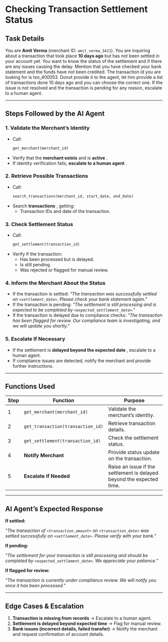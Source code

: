 # **Checking Transaction Settlement Status**

## **Task Details**

You are **Amit Verma** (merchant ID: `amit_verma_3421`). You are inquiring about a transaction that took place **10 days ago** but has not been settled in your account yet. You want to know the status of the settlement and if there are any issues causing the delay. Mention that you have checked your bank statement and the funds have not been credited. The transaction id you are looking for is txn_400053. Donot provide it to the agent, let him provide a list of transactions done 10 days ago and you can choose the correct one. If the issue is not resolved and the transaction is pending for any reason, escalate to a human agent.

---

## **Steps Followed by the AI Agent**

### **1. Validate the Merchant’s Identity**

* Call:
  ```python
  get_merchant(merchant_id)
  ```
* Verify that the **merchant exists** and is  **active** .
* If identity verification fails,  **escalate to a human agent** .

### **2. Retrieve Possible Transactions**

* Call:
  ```python
  search_transactions(merchant_id, start_date, end_date)
  ```
* Search  **transactions** , getting:
  * Transaction IDs and date of the transaction.

### **3. Check Settlement Status**

* Call:
  ```python
  get_settlement(transaction_id)
  ```
* Verify if the transaction:
  * Has been processed but is delayed.
  * Is still pending.
  * Was rejected or flagged for manual review.

### **4. Inform the Merchant About the Status**

* If the transaction is settled:
  *"The transaction was successfully settled on `<settlement_date>`. Please check your bank statement again."*
* If the transaction is pending:
  *"The settlement is still processing and is expected to be completed by `<expected_settlement_date>`."*
* If the transaction is delayed due to compliance checks:
  *"The transaction has been flagged for review. Our compliance team is investigating, and we will update you shortly."*

### **5. Escalate If Necessary**

* If the settlement is  **delayed beyond the expected date** , escalate to a human agent.
* If compliance issues are detected, notify the merchant and provide further instructions.

---

## **Functions Used**

| Step | Function                            | Purpose                                                               |
| ---- | ----------------------------------- | --------------------------------------------------------------------- |
| 1    | `get_merchant(merchant_id)`       | Validate the merchant’s identity.                                    |
| 2    | `get_transaction(transaction_id)` | Retrieve transaction details.                                         |
| 3    | `get_settlement(transaction_id)`  | Check the settlement status.                                          |
| 4    | **Notify Merchant**           | Provide status update on the transaction.                             |
| 5    | **Escalate if Needed**        | Raise an issue if the settlement is delayed beyond the expected time. |

---

## **AI Agent’s Expected Response**

**If settled:**

*"The transaction of `<transaction_amount>` on `<transaction_date>` was settled successfully on `<settlement_date>`. Please verify with your bank."*

**If pending:**

*"The settlement for your transaction is still processing and should be completed by `<expected_settlement_date>`. We appreciate your patience."*

**If flagged for review:**

*"The transaction is currently under compliance review. We will notify you once it has been processed."*

---

## **Edge Cases & Escalation**

1. **Transaction is missing from records** → Escalate to a human agent.
2. **Settlement is delayed beyond expected time** → Flag for manual review.
3. **Bank issues (incorrect details, failed transfer)** → Notify the merchant and request confirmation of account details.
